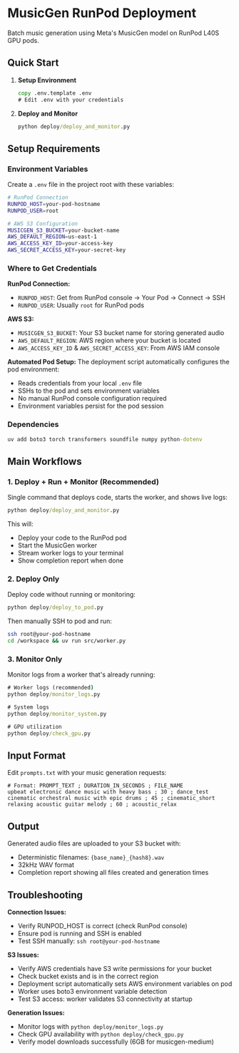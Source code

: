 # MusicGen RunPod Deployment

Batch music generation using Meta's MusicGen model on RunPod L40S GPU pods.

## Quick Start

1. **Setup Environment**
   ```cmd
   copy .env.template .env
   # Edit .env with your credentials
   ```

2. **Deploy and Monitor**
   ```cmd
   python deploy/deploy_and_monitor.py
   ```

## Setup Requirements

### Environment Variables

Create a `.env` file in the project root with these variables:

```bash
# RunPod Connection
RUNPOD_HOST=your-pod-hostname
RUNPOD_USER=root

# AWS S3 Configuration  
MUSICGEN_S3_BUCKET=your-bucket-name
AWS_DEFAULT_REGION=us-east-1
AWS_ACCESS_KEY_ID=your-access-key
AWS_SECRET_ACCESS_KEY=your-secret-key
```

### Where to Get Credentials

**RunPod Connection:**
- `RUNPOD_HOST`: Get from RunPod console → Your Pod → Connect → SSH
- `RUNPOD_USER`: Usually `root` for RunPod pods

**AWS S3:**
- `MUSICGEN_S3_BUCKET`: Your S3 bucket name for storing generated audio
- `AWS_DEFAULT_REGION`: AWS region where your bucket is located
- `AWS_ACCESS_KEY_ID` & `AWS_SECRET_ACCESS_KEY`: From AWS IAM console

**Automated Pod Setup:**
The deployment script automatically configures the pod environment:
- Reads credentials from your local `.env` file
- SSHs to the pod and sets environment variables  
- No manual RunPod console configuration required
- Environment variables persist for the pod session

### Dependencies

```cmd
uv add boto3 torch transformers soundfile numpy python-dotenv
```

## Main Workflows

### 1. Deploy + Run + Monitor (Recommended)

Single command that deploys code, starts the worker, and shows live logs:

```cmd
python deploy/deploy_and_monitor.py
```

This will:
- Deploy your code to the RunPod pod
- Start the MusicGen worker
- Stream worker logs to your terminal
- Show completion report when done

### 2. Deploy Only

Deploy code without running or monitoring:

```cmd
python deploy/deploy_to_pod.py
```

Then manually SSH to pod and run:
```bash
ssh root@your-pod-hostname
cd /workspace && uv run src/worker.py
```

### 3. Monitor Only

Monitor logs from a worker that's already running:

```cmd
# Worker logs (recommended)
python deploy/monitor_logs.py

# System logs
python deploy/monitor_system.py

# GPU utilization
python deploy/check_gpu.py
```

## Input Format

Edit `prompts.txt` with your music generation requests:

```
# Format: PROMPT_TEXT ; DURATION_IN_SECONDS ; FILE_NAME
upbeat electronic dance music with heavy bass ; 30 ; dance_test
cinematic orchestral music with epic drums ; 45 ; cinematic_short
relaxing acoustic guitar melody ; 60 ; acoustic_relax
```

## Output

Generated audio files are uploaded to your S3 bucket with:
- Deterministic filenames: `{base_name}_{hash8}.wav`
- 32kHz WAV format
- Completion report showing all files created and generation times

## Troubleshooting

**Connection Issues:**
- Verify RUNPOD_HOST is correct (check RunPod console)
- Ensure pod is running and SSH is enabled
- Test SSH manually: `ssh root@your-pod-hostname`

**S3 Issues:**
- Verify AWS credentials have S3 write permissions for your bucket
- Check bucket exists and is in the correct region
- Deployment script automatically sets AWS environment variables on pod
- Worker uses boto3 environment variable detection
- Test S3 access: worker validates S3 connectivity at startup

**Generation Issues:**
- Monitor logs with `python deploy/monitor_logs.py`
- Check GPU availability with `python deploy/check_gpu.py`
- Verify model downloads successfully (6GB for musicgen-medium)